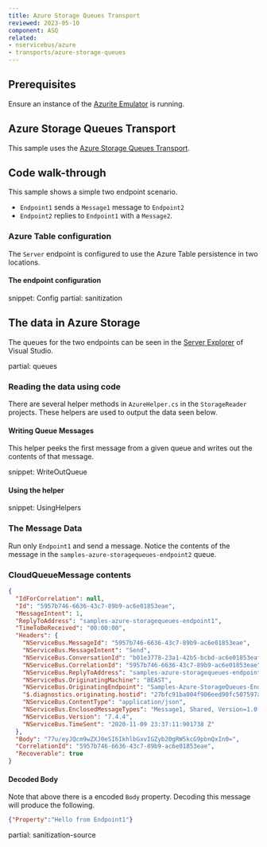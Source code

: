 ```yaml
---
title: Azure Storage Queues Transport
reviewed: 2023-05-10
component: ASQ
related:
- nservicebus/azure
- transports/azure-storage-queues
---
```


## Prerequisites

Ensure an instance of the [Azurite Emulator](https://learn.microsoft.com/en-us/azure/storage/common/storage-use-azurite?tabs=visual-studio) is running. 


## Azure Storage Queues Transport

This sample uses the [Azure Storage Queues Transport](/transports/azure-storage-queues/).


## Code walk-through

This sample shows a simple two endpoint scenario.

 * `Endpoint1` sends a `Message1` message to `Endpoint2`
 * `Endpoint2` replies to `Endpoint1` with a `Message2`.


### Azure Table configuration

The `Server` endpoint is configured to use the Azure Table persistence in two locations.


#### The endpoint configuration

snippet: Config
partial: sanitization


## The data in Azure Storage

The queues for the two endpoints can be seen in the [Server Explorer](https://msdn.microsoft.com/en-us/library/x603htbk.aspx) of Visual Studio.

partial: queues


### Reading the data using code

There are several helper methods in `AzureHelper.cs` in the `StorageReader` projects. These helpers are used to output the data seen below.


#### Writing Queue Messages

This helper peeks the first message from a given queue and writes out the contents of that message.

snippet: WriteOutQueue


#### Using the helper

snippet: UsingHelpers


### The Message Data

Run only `Endpoint1` and send a message. Notice the contents of the message in the `samples-azure-storagequeues-endpoint2` queue.


### CloudQueueMessage contents

```json
{
  "IdForCorrelation": null,
  "Id": "5957b746-6636-43c7-89b9-ac6e01853eae",
  "MessageIntent": 1,
  "ReplyToAddress": "samples-azure-storagequeues-endpoint1",
  "TimeToBeReceived": "00:00:00",
  "Headers": {
    "NServiceBus.MessageId": "5957b746-6636-43c7-89b9-ac6e01853eae",
    "NServiceBus.MessageIntent": "Send",
    "NServiceBus.ConversationId": "b01e3778-23a1-42b5-bcbd-ac6e01853eaf",
    "NServiceBus.CorrelationId": "5957b746-6636-43c7-89b9-ac6e01853eae",
    "NServiceBus.ReplyToAddress": "samples-azure-storagequeues-endpoint1",
    "NServiceBus.OriginatingMachine": "BEAST",
    "NServiceBus.OriginatingEndpoint": "Samples-Azure-StorageQueues-Endpoint1",
    "$.diagnostics.originating.hostid": "27bfc91ba004f906eed90fc507597a11",
    "NServiceBus.ContentType": "application/json",
    "NServiceBus.EnclosedMessageTypes": "Message1, Shared, Version=1.0.0.0, Culture=neutral, PublicKeyToken=null",
    "NServiceBus.Version": "7.4.4",
    "NServiceBus.TimeSent": "2020-11-09 23:37:11:901738 Z"
  },
  "Body": "77u/eyJQcm9wZXJ0eSI6IkhlbGxvIGZyb20gRW5kcG9pbnQxIn0=",
  "CorrelationId": "5957b746-6636-43c7-89b9-ac6e01853eae",
  "Recoverable": true
}
```


#### Decoded Body

Note that above there is a encoded `Body` property. Decoding this message will produce the following.

```json
{"Property":"Hello from Endpoint1"}

```

partial: sanitization-source
